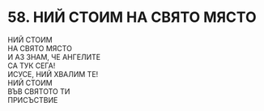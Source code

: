 # 58. НИЙ СТОИМ НА СВЯТО МЯСТО  
  
НИЙ СТОИМ  
НА СВЯТО МЯСТО  
И АЗ ЗНАМ, ЧЕ АНГЕЛИТЕ  
СА ТУК СЕГА!  
ИСУСЕ, НИЙ ХВАЛИМ ТЕ!  
НИЙ СТОИМ  
ВЪВ СВЯТОТО ТИ  
ПРИСЪСТВИЕ  
